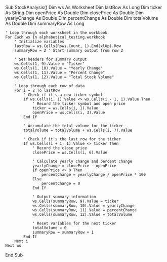 Sub StockAnalysis()
    Dim ws As Worksheet
    Dim lastRow As Long
    Dim ticker As String
    Dim openPrice As Double
    Dim closePrice As Double
    Dim yearlyChange As Double
    Dim percentChange As Double
    Dim totalVolume As Double
    Dim summaryRow As Long
    
    ' Loop through each worksheet in the workbook
    For Each ws In alphabetical_testing.workbook
        ' Initialize variables
        lastRow = ws.Cells(Rows.Count, 1).End(xlUp).Row
        summaryRow = 2 ' Start summary output from row 2
        
        ' Set headers for summary output
        ws.Cells(1, 9).Value = "Ticker"
        ws.Cells(1, 10).Value = "Yearly Change"
        ws.Cells(1, 11).Value = "Percent Change"
        ws.Cells(1, 12).Value = "Total Stock Volume"
        
        ' Loop through each row of data
        For i = 2 To lastRow
            ' Check if it's a new ticker symbol
            If ws.Cells(i, 1).Value <> ws.Cells(i - 1, 1).Value Then
                ' Record the ticker symbol and open price
                ticker = ws.Cells(i, 1).Value
                openPrice = ws.Cells(i, 3).Value
            End If
            
            ' Accumulate the total volume for the ticker
            totalVolume = totalVolume + ws.Cells(i, 7).Value
            
            ' Check if it's the last row for the ticker
            If ws.Cells(i + 1, 1).Value <> ticker Then
                ' Record the close price
                closePrice = ws.Cells(i, 6).Value
                
                ' Calculate yearly change and percent change
                yearlyChange = closePrice - openPrice
                If openPrice <> 0 Then
                    percentChange = yearlyChange / openPrice * 100
                Else
                    percentChange = 0
                End If
                
                ' Output summary information
                ws.Cells(summaryRow, 9).Value = ticker
                ws.Cells(summaryRow, 10).Value = yearlyChange
                ws.Cells(summaryRow, 11).Value = percentChange
                ws.Cells(summaryRow, 12).Value = totalVolume
                
                ' Reset variables for the next ticker
                totalVolume = 0
                summaryRow = summaryRow + 1
            End If
        Next i
    Next ws
End Sub
